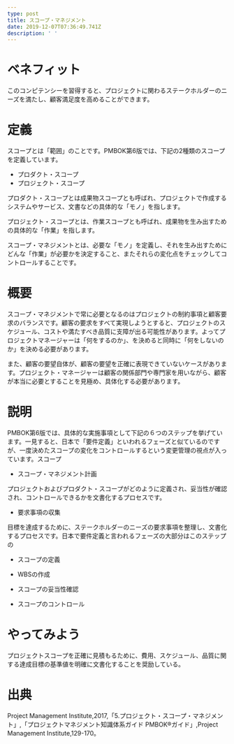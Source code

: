 ```yaml
---
type: post
title: スコープ・マネジメント
date: 2019-12-07T07:36:49.741Z
description: ' '
---
```

# ベネフィット

このコンピテンシーを習得すると、プロジェクトに関わるステークホルダーのニーズを満たし、顧客満足度を高めることができます。

# 定義

スコープとは「範囲」のことです。PMBOK第6版では、下記の2種類のスコープを定義しています。

* プロダクト・スコープ
* プロジェクト・スコープ

プロダクト・スコープとは成果物スコープとも呼ばれ、プロジェクトで作成するシステムやサービス、文書などの具体的な「モノ」を指します。

プロジェクト・スコープとは、作業スコープとも呼ばれ、成果物を生み出すための具体的な「作業」を指します。

スコープ・マネジメントとは、必要な「モノ」を定義し、それを生み出すためにどんな「作業」が必要かを決定すること、またそれらの変化点をチェックしてコントロールすることです。

# 概要

スコープ・マネジメントで常に必要となるのはプロジェクトの制約事項と顧客要求のバランスです。顧客の要求をすべて実現しようとすると、プロジェクトのスケジュール、コストや満たすべき品質に支障が出る可能性があります。よってプロジェクトマネージャーは「何をするのか」、を決めると同時に「何をしないのか」を決める必要があります。

また、顧客の要望自体が、顧客の要望を正確に表現できていないケースがあります。プロジェクト・マネージャーは顧客の関係部門や専門家を用いながら、顧客が本当に必要とすることを見極め、具体化する必要があります。

# 説明

PMBOK第6版では、具体的な実施事項として下記の６つのステップを挙げています。一見すると、日本で「要件定義」といわれるフェーズと似ているのですが、一度決めたスコープの変化をコントロールするという変更管理の視点が入っています。スコープ

* スコープ・マネジメント計画

プロジェクトおよびプロダクト・スコープがどのように定義され、妥当性が確認され、コントロールできるかを文書化するプロセスです。

* 要求事項の収集

目標を達成するために、ステークホルダーのニーズの要求事項を整理し、文書化するプロセスです。日本で要件定義と言われるフェーズの大部分はこのステップの

* スコープの定義



* WBSの作成
* スコープの妥当性確認
* スコープのコントロール

# やってみよう

プロジェクトスコープを正確に見積もるために、費用、スケジュール、品質に関する達成目標の基準値を明確に文書化することを奨励している。

# 出典

Project Management Institute,2017,「5.プロジェクト・スコープ・マネジメント」,「プロジェクトマネジメント知識体系ガイド PMBOK®ガイド」,Project Management Institute,129-170。
